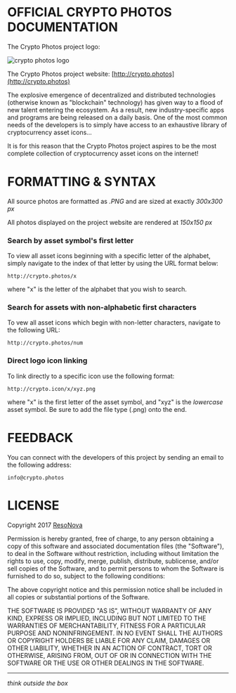 # OFFICIAL CRYPTO PHOTOS DOCUMENTATION

The Crypto Photos project logo:

![crypto photos logo][logo]

[logo]: http://crypto.photos/logo.png "Crypto Photos"

The Crypto Photos project website: [http://crypto.photos](http://crypto.photos)


The explosive emergence of decentralized and distributed technologies (otherwise known as "blockchain" technology) has given way to a flood of new talent entering the ecosystem. As a result, new industry-specific apps and programs are being released on a daily basis. One of the most common needs of the developers is to simply have access to an exhaustive library of cryptocurrency asset icons...

It is for this reason that the Crypto Photos project aspires to be the most complete collection of cryptocurrency asset icons on the internet! 

# FORMATTING & SYNTAX

All source photos are formatted as <i>.PNG</i> and are sized at exactly <i>300x300 px</i>

All photos displayed on the project website are rendered at <i>150x150 px</i>

### Search by asset symbol's first letter

To view all asset icons beginning with a specific letter of the alphabet, simply navigate to the index of that letter by using the URL format below: 

```
http://crypto.photos/x
```
where "x" is the letter of the alphabet that you wish to search.

### Search for assets with non-alphabetic first characters

To vew all asset icons which begin with non-letter characters, navigate to the following URL: 

```
http://crypto.photos/num
```

### Direct logo icon linking

To link directly to a specific icon use the following format:

```
http://crypto.icon/x/xyz.png
```
where "x" is the first letter of the asset symbol, and "xyz" is the <i>lowercase</i> asset symbol. Be sure to add the file type (.png) onto the end.

# FEEDBACK

You can connect with the developers of this project by sending an email to the following address:

```
info@crypto.photos
```

# LICENSE

Copyright 2017 [ResoNova](https://resonova.com)

Permission is hereby granted, free of charge, to any person obtaining a copy of this software and associated documentation files (the "Software"), to deal in the Software without restriction, including without limitation the rights to use, copy, modify, merge, publish, distribute, sublicense, and/or sell copies of the Software, and to permit persons to whom the Software is furnished to do so, subject to the following conditions:

The above copyright notice and this permission notice shall be included in all copies or substantial portions of the Software.

THE SOFTWARE IS PROVIDED "AS IS", WITHOUT WARRANTY OF ANY KIND, EXPRESS OR IMPLIED, INCLUDING BUT NOT LIMITED TO THE WARRANTIES OF MERCHANTABILITY, FITNESS FOR A PARTICULAR PURPOSE AND NONINFRINGEMENT. IN NO EVENT SHALL THE AUTHORS OR COPYRIGHT HOLDERS BE LIABLE FOR ANY CLAIM, DAMAGES OR OTHER LIABILITY, WHETHER IN AN ACTION OF CONTRACT, TORT OR OTHERWISE, ARISING FROM, OUT OF OR IN CONNECTION WITH THE SOFTWARE OR THE USE OR OTHER DEALINGS IN THE SOFTWARE.

<hr>
<i>think outside the box</i>
